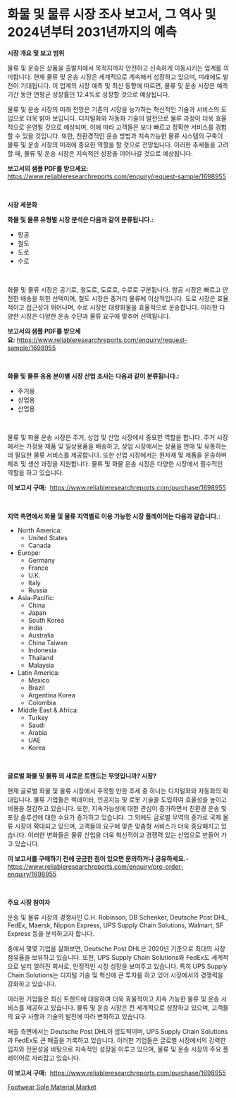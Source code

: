 <p><h1>화물 및 물류 시장 조사 보고서, 그 역사 및 2024년부터 2031년까지의 예측</h1></p><p><strong>시장 개요 및 보고 범위</strong></p>
<p><p>물류 및 운송은 상품을 출발지에서 목적지까지 안전하고 신속하게 이동시키는 업계를 의미합니다. 현재 물류 및 운송 시장은 세계적으로 계속해서 성장하고 있으며, 미래에도 발전이 기대됩니다. 이 업계의 시장 예측 및 최신 동향에 따르면, 물류 및 운송 시장은 예측 기간 동안 연평균 성장률인 12.4%로 성장할 것으로 예상됩니다. </p><p>물류 및 운송 시장의 미래 전망은 기존의 시장을 능가하는 혁신적인 기술과 서비스의 도입으로 더욱 밝아 보입니다. 디지털화와 자동화 기술의 발전으로 물류 과정이 더욱 효율적으로 운영될 것으로 예상되며, 이에 따라 고객들은 보다 빠르고 정확한 서비스를 경험할 수 있을 것입니다. 또한, 친환경적인 운송 방법과 지속가능한 물류 시스템의 구축이 물류 및 운송 시장의 미래에 중요한 역할을 할 것으로 전망됩니다. 이러한 추세들을 고려할 때, 물류 및 운송 시장은 지속적인 성장을 이어나갈 것으로 예상됩니다.</p></p>
<p><strong>보고서의 샘플 PDF를 받으세요:</strong> <a href="https://www.reliableresearchreports.com/enquiry/request-sample/1698955">https://www.reliableresearchreports.com/enquiry/request-sample/1698955</a></p>
<p>&nbsp;</p>
<p><strong>시장 세분화</strong></p>
<p><strong>화물 및 물류 유형별 시장 분석은 다음과 같이 분류됩니다.:</strong></p>
<p><ul><li>항공</li><li>철도</li><li>도로</li><li>수로</li></ul></p>
<p>&nbsp;</p>
<p><p>화물 및 물류 시장은 공기로, 철도로, 도로로, 수로로 구분됩니다. 항공 시장은 빠르고 안전한 배송을 위한 선택이며, 철도 시장은 중거리 물류에 이상적입니다. 도로 시장은 효율적이고 접근성이 뛰어나며, 수로 시장은 대량화물을 효율적으로 운송합니다. 이러한 다양한 시장은 다양한 운송 수단과 물류 요구에 맞추어 선택됩니다.</p></p>
<p><strong>보고서의 샘플 PDF를 받으세요:</strong>&nbsp;<a href="https://www.reliableresearchreports.com/enquiry/request-sample/1698955">https://www.reliableresearchreports.com/enquiry/request-sample/1698955</a></p>
<p>&nbsp;</p>
<p><strong> 화물 및 물류 응용 분야별 시장 산업 조사는 다음과 같이 분류됩니다.:</strong></p>
<p><ul><li>주거용</li><li>상업용</li><li>산업용</li></ul></p>
<p>&nbsp;</p>
<p><p>물류 및 화물 운송 시장은 주거, 상업 및 산업 시장에서 중요한 역할을 합니다. 주거 시장에서는 가정용 제품 및 일상용품을 배송하고, 상업 시장에서는 상품을 판매 및 유통하는 데 필요한 물류 서비스를 제공합니다. 또한 산업 시장에서는 원자재 및 제품을 운송하며 제조 및 생산 과정을 지원합니다. 물류 및 화물 운송 시장은 다양한 시장에서 필수적인 역할을 하고 있습니다.</p></p>
<p><strong>이 보고서 구매:</strong>&nbsp; <a href="https://www.reliableresearchreports.com/purchase/1698955">https://www.reliableresearchreports.com/purchase/1698955</a></p>
<p>&nbsp;</p>
<p><strong>지역 측면에서 화물 및 물류 지역별로 이용 가능한 시장 플레이어는 다음과 같습니다.:</strong></p>
<p><ul>
    <li>
        North America:
        <ul>
            <li>United States</li>
            <li>Canada</li>
        </ul>
    </li>
    <li>
        Europe:
        <ul>
            <li>Germany</li>
            <li>France</li>
            <li>U.K.</li>
            <li>Italy</li>
            <li>Russia</li>
        </ul>
    </li>
    <li>
        Asia-Pacific:
        <ul>
            <li>China</li>
            <li>Japan</li>
            <li>South Korea</li>
            <li>India</li>
            <li>Australia</li>
            <li>China Taiwan</li>
            <li>Indonesia</li>
            <li>Thailand</li>
            <li>Malaysia</li>
        </ul>
    </li>
    <li>
        Latin America:
        <ul>
            <li>Mexico</li>
            <li>Brazil</li>
            <li>Argentina Korea</li>
            <li>Colombia</li>
        </ul>
    </li>
    <li>
        Middle East & Africa:
        <ul>
            <li>Turkey</li>
            <li>Saudi</li>
            <li>Arabia</li>
            <li>UAE</li>
            <li>Korea</li>
        </ul>
    </li>
    </ul></p>
<p>&nbsp;</p>
<p><strong>글로벌 화물 및 물류 의 새로운 트렌드는 무엇입니까? 시장?</strong></p>
<p><p>현재 글로벌 화물 및 물류 시장에서 주목할 만한 추세 중 하나는 디지털화와 자동화의 확대입니다. 물류 기업들은 빅데이터, 인공지능 및 로봇 기술을 도입하여 효율성을 높이고 비용을 절감하고 있습니다. 또한, 지속가능성에 대한 관심이 증가하면서 친환경 운송 및 포장 솔루션에 대한 수요가 증가하고 있습니다. 그 외에도 글로벌 무역의 증가로 국제 물류 시장이 확대되고 있으며, 고객들의 요구에 맞춘 맞춤형 서비스가 더욱 중요해지고 있습니다. 이러한 변화들은 물류 산업을 더욱 혁신적이고 경쟁력 있는 산업으로 만들어 가고 있습니다.</p></p>
<p><strong>이 보고서를 구매하기 전에 궁금한 점이 있으면 문의하거나 공유하세요.</strong>- <a href="https://www.reliableresearchreports.com/enquiry/pre-order-enquiry/1698955">https://www.reliableresearchreports.com/enquiry/pre-order-enquiry/1698955</a></p>
<p>&nbsp;</p>
<p><strong>주요 시장 참여자</strong></p>
<p><p>운송 및 물류 시장의 경쟁사인 C.H. Robinson, DB Schenker, Deutsche Post DHL, FedEx, Maersk, Nippon Express, UPS Supply Chain Solutions, Walmart, SF Express 등을 분석하고자 합니다.</p><p>중에서 몇몇 기업을 살펴보면, Deutsche Post DHL은 2020년 기준으로 최대의 시장 점유율을 보유하고 있습니다. 또한, UPS Supply Chain Solutions와 FedEx도 세계적으로 널리 알려진 회사로, 안정적인 시장 성장을 보여주고 있습니다. 특히 UPS Supply Chain Solutions는 디지털 기술 및 혁신에 큰 투자를 하고 있어 시장에서의 경쟁력을 강화하고 있습니다.</p><p>이러한 기업들은 최신 트렌드에 대응하여 더욱 효율적이고 지속 가능한 물류 및 운송 서비스를 제공하고 있습니다. 물류 및 운송 시장은 전 세계적으로 성장하고 있으며, 고객들의 요구 사항과 기술의 발전에 따라 변화하고 있습니다.</p><p>매출 측면에서는 Deutsche Post DHL이 압도적이며, UPS Supply Chain Solutions과 FedEx도 큰 매출을 기록하고 있습니다. 이러한 기업들은 글로벌 시장에서의 강력한 입지와 전문성을 바탕으로 지속적인 성장을 이루고 있으며, 물류 및 운송 시장의 주요 플레이어로 자리잡고 있습니다.</p></p>
<p><strong>이 보고서 구매:</strong>&nbsp;&nbsp;<a href="https://www.reliableresearchreports.com/purchase/1698955">https://www.reliableresearchreports.com/purchase/1698955</a></p>
<p><p><a href="https://simplistic-meeting-7ee.notion.site/Footwear-Sole-Material-Market-Size-Growing-and-Forecasted-for-period-from-2024-2031-and-provides-c-a4238c3e46f84283a0ac569ec9e8e53c">Footwear Sole Material Market</a></p></p>

